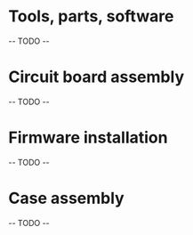 # Tools, parts, software
-- TODO --

# Circuit board assembly
-- TODO --

# Firmware installation
-- TODO --

# Case assembly
-- TODO --


